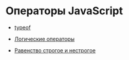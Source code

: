# **Операторы JavaScript**

* [typeof](./typeof.md)

* [Логические операторы](./logical_operators.md)

* [Равенство строгое и нестрогое](./equality/equality.md)
